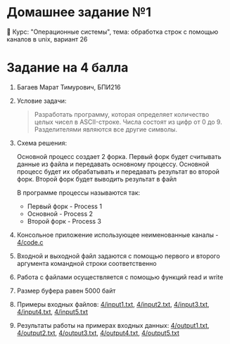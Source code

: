 # Домашнее задание №1
🏫 Курс: "Операционные системы", тема: обработка строк с помощью каналов в unix, вариант 26

# Задание на 4 балла
1. Багаев Марат Тимурович, БПИ216
2. Условие задачи:

   > Разработать программу, которая определяет количество целых чисел в ASCII-строке. Числа состоят из цифр от 0 до 9. Разделителями являются все другие символы.
3. Схема решения:
   
   Основной процесс создает 2 форка. Первый форк будет считывать данные из файла и передавать основному процессу. Основной процесс будет их обрабатывать и передавать результат во второй форк. Второй форк будет выводить результат в файл 
   
   В программе процессы называются так:
   
   - Первый форк - Process 1
   - Основной - Process 2
   - Второй форк - Process 3
   
4. Консольное приложение использующее неименованные каналы - [4/code.c](4/code.c)
5. Входной и выходной файл задаются с помощью первого и второго аргумента командной строки соответственно
6. Работа с файлами осуществляется с помощью функций read и write
7. Размер буфера равен 5000 байт
8. Примеры входных файлов: [4/input1.txt](4/input1.txt), [4/input2.txt](4/input2.txt), [4/input3.txt](4/input3.txt), [4/input4.txt](4/input4.txt), [4/input5.txt](4/input5.txt)
9. Результаты работы на примерах входных данных: [4/output1.txt](4/output1.txt), [4/output2.txt](4/output2.txt), [4/output3.txt](4/output3.txt), [4/output4.txt](4/output4.txt), [4/output5.txt](4/output5.txt)
